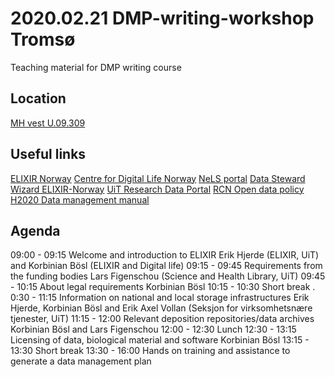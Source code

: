 # 2020.02.21 DMP-writing-workshop Tromsø 
Teaching material for DMP writing course

## Location
[MH vest U.09.309](http://bit.ly/3acHYns "MazeMap")

## Useful links

 [ELIXIR Norway](https://www.elixir-norway.org/)
 [Centre for Digital Life Norway](https://digitallifenorway.org/gb/)
 [NeLS portal](https://nels.bioinfo.no/)
 [Data Steward Wizard ELIXIR-Norway](https://elixir-no.ds-wizard.org/)
 [UiT Research Data Portal](https://en.uit.no/forskning/art?p_document_id=548687)
 [RCN Open data policy](https://www.forskningsradet.no/en/Adviser-research-policy/open-science/open-access-to-research-data/)
 [H2020 Data management manual](https://ec.europa.eu/research/participants/docs/h2020-funding-guide/cross-cutting-issues/open-access-data-management/data-management_en.htm)

## Agenda
 09:00 - 09:15 Welcome and introduction to ELIXIR
  Erik Hjerde (ELIXIR, UiT) and Korbinian Bösl (ELIXIR and Digital life)
 09:15 - 09:45 Requirements from the funding bodies
  Lars Figenschou (Science and Health Library, UiT)
 09:45 - 10:15 About legal requirements
  Korbinian Bösl
 10:15 - 10:30 Short break
. 0:30 - 11:15 Information on national and local storage infrastructures
  Erik Hjerde, Korbinian Bösl and Erik Axel Vollan (Seksjon for virksomhetsnære tjenester, UiT)
 11:15 - 12:00 Relevant deposition repositories/data archives
  Korbinian Bösl and Lars Figenschou
 12:00 - 12:30 Lunch
 12:30 - 13:15 Licensing of data, biological material and software
  Korbinian Bösl
 13:15 - 13:30 Short break
 13:30 - 16:00 Hands on training and assistance to generate a data management plan
